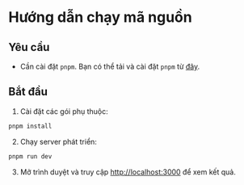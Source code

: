 # Hướng dẫn chạy mã nguồn

## Yêu cầu

- Cần cài đặt `pnpm`. Bạn có thể tải và cài đặt `pnpm` từ [đây](https://pnpm.io/installation).

## Bắt đầu

1. Cài đặt các gói phụ thuộc:

```bash
pnpm install
```

2. Chạy server phát triển:

```bash
pnpm run dev
```

3. Mở trình duyệt và truy cập [http://localhost:3000](http://localhost:3000) để xem kết quả.